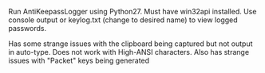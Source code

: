 Run AntiKeepassLogger using Python27.  Must have win32api installed.
Use console output or keylog.txt (change to desired name) to view logged passwords.

Has some strange issues with the clipboard being captured but not output in auto-type.  Does not work with High-ANSI characters.  Also has strange issues with "Packet" keys being generated